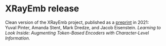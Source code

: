 # XRayEmb release
Clean version of the XRayEmb project, published as a [preprint](https://arxiv.org/abs/2108.00391) in 2021: Yuval Pinter, Amanda Stent, Mark Dredze, and Jacob Eisenstein. *Learning to Look Inside: Augmenting Token-Based Encoders with Character-Level Information.*
